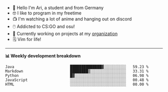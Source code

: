 * 👋 Hello I'm Ari, a student and from Germany
* 🤓 I like to program in my freetime
* 📺 I'm watching a lot of anime and hanging out on discord
* 🖱️ Addicted to CS:GO and osu!
* 👷 Currently working on projects at my [organization](https://github.com/aridevelopment-de)
* 🗒️ Vim for life!

<hr />

**📊 Weekly development breakdown**

<!--START_SECTION:waka-->

```text
Java                         ██████████████▓░░░░░░░░░░   59.23 %
Markdown                     ████████▒░░░░░░░░░░░░░░░░   33.31 %
Python                       █▓░░░░░░░░░░░░░░░░░░░░░░░   06.98 %
JavaScript                   ░░░░░░░░░░░░░░░░░░░░░░░░░   00.48 %
HTML                         ░░░░░░░░░░░░░░░░░░░░░░░░░   00.00 %
```

<!--END_SECTION:waka-->
